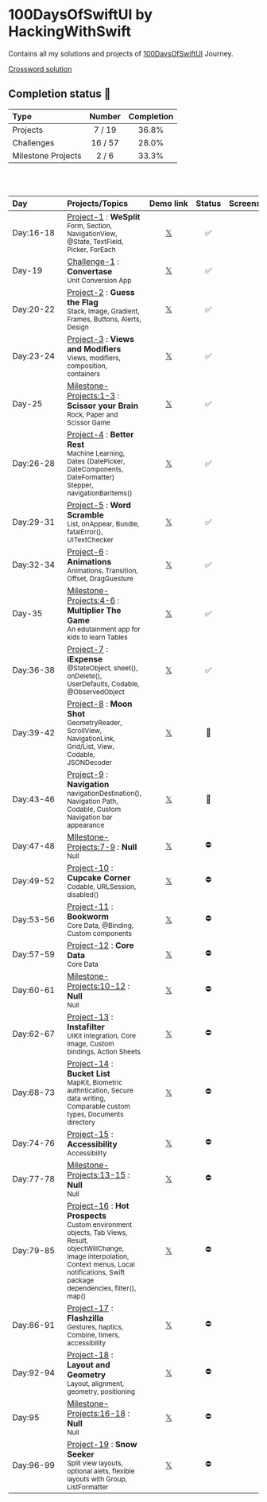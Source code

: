 # 100DaysOfSwiftUI by HackingWithSwift

Contains all my solutions and projects of [100DaysOfSwiftUI](https://www.hackingwithswift.com/100/swiftui) Journey.

[Crossword solution](/15-wordsearch.pdf)

## Completion status 🔸

| Type               |  Number  | Completion |
|:-------------------|:--------:|:----------:|
| Projects           |  7 / 19  |   36.8%    |
| Challenges         | 16 / 57  |   28.0%    |
| Milestone Projects |  2 / 6   |   33.3%    |

<br>
<br>


| Day&emsp;&emsp;&emsp;&emsp; | Projects/Topics                                                                                                                                                                                                            |                       Demo&nbsp;link                        | Status | Screenshots |
|:----------------------------|:---------------------------------------------------------------------------------------------------------------------------------------------------------------------------------------------------------------------------|:-----------------------------------------------------------:|:------:|:-----------:|
| Day:16-18                   | [Project-1](/P01-WeSplit-D16) : **WeSplit** <br/><sub> Form, Section, NavigationView, @State, TextField, Picker, ForEach                                                                                                   | [𝕏](https://x.com/asdsydd/status/1722579102727823693?s=20) |   ✅    |             |
| Day-19                      | [Challenge-1](/C01-Convertase-D19) : **Convertase** <br><sub> Unit Conversion App </sub>                                                                                                                                   | [𝕏](https://x.com/asdsydd/status/1724490399442723103?s=20) |   ✅    |             |
| Day:20-22                   | [Project-2](/P02-GuessTheFlag-D20) : **Guess the Flag** <br><sub> Stack, Image, Gradient, Frames, Buttons, Alerts, Design </sub>                                                                                           | [𝕏](https://x.com/asdsydd/status/1724876595079655644?s=20) |   ✅    |             |
| Day:23-24                   | [Project-3](/P03-ViewsAndModifiers-D23) : **Views and Modifiers** <br><sub> Views, modifiers, composition, containers </sub>                                                                                               | [𝕏](https://x.com/asdsydd/status/1729543041076388190?s=20) |   ✅    |             |
| Day-25                      | [Milestone-Projects:1-3](/C02-ScissorYourBrain-D25) : **Scissor your Brain** <br><sub> Rock, Paper and Scissor Game </sub>                                                                                                 | [𝕏](https://x.com/asdsydd/status/1729544201988145336?s=20) |   ✅    |             |
| Day:26-28                   | [Project-4](/P04-BetterRest-D26) : **Better Rest** <br><sub> Machine Learning, Dates (DatePicker, DateComponents, DateFormatter) Stepper, navigationBarItems() </sub>                                                      | [𝕏](https://x.com/asdsydd/status/1733856119381274695?s=20) |   ✅    |             |
| Day:29-31                   | [Project-5](/P05-WordScramble-D29) : **Word Scramble** <br><sub> List, onAppear, Bundle, fatalError(), UITextChecker </sub>                                                                                                | [𝕏](https://x.com/asdsydd/status/1733857571965211005?s=20) |   ✅    |             |
| Day:32-34                   | [Project-6](/P06-Animations-D32) : **Animations** <br><sub> Animations, Transition, Offset, DragGuesture </sub>                                                                                                            | [𝕏](https://x.com/asdsydd/status/1736456276211794368?s=20) |   ✅    |             |
| Day-35                      | [Milestone-Projects:4-6](/C03-MultiplierTheGame-D35) : **Multiplier The Game** <br><sub> An edutainment app for kids to learn Tables </sub>                                                                                | [𝕏](https://x.com/asdsydd/status/1742245960800182791?s=20) |   ✅    |             |
| Day:36-38                   | [Project-7](/P07-iExpense-D36) : **iExpense** <br><sub> @StateObject, sheet(), onDelete(), UserDefaults, Codable, @ObservedObject </sub>                                                                                   | [𝕏](https://x.com/asdsydd/status/1742246568496111657?s=20) |   ✅    |             |
| Day:39-42                   | [Project-8](/P08-MoonShot-D39) : **Moon Shot** <br><sub> GeometryReader, ScrollView, NavigationLink, Grid/List, View, Codable, JSONDecoder </sub>                                                                          |                           [𝕏]()                            |   🔶    |             |
| Day:43-46                   | [Project-9](/P09-Navigation-D43) : **Navigation** <br><sub> navigationDestination(), Navigation Path, Codable, Custom Navigation bar appearance </sub>                                                                     |                           [𝕏]()                            |   🔶    |             |
| Day:47-48                   | [MIlestone-Projects:7-9](/) : **Null** <br><sub> Null </sub>                                                                                                                                                               |                           [𝕏]()                            |   ⛔️    |             |
| Day:49-52                   | [Project-10](/) : **Cupcake Corner** <br><sub> Codable, URLSession, disabled() </sub>                                                                                                                                      |                           [𝕏]()                            |   ⛔️    |             |
| Day:53-56                   | [Project-11](/) : **Bookworm** <br><sub> Core Data, @Binding, Custom components </sub>                                                                                                                                     |                           [𝕏]()                            |   ⛔️    |             |
| Day:57-59                   | [Project-12](/) : **Core Data** <br><sub> Core Data </sub>                                                                                                                                                                 |                           [𝕏]()                            |   ⛔️    |             |
| Day:60-61                   | [Milestone-Projects:10-12](/) : **Null** <br><sub> Null </sub>                                                                                                                                                             |                           [𝕏]()                            |   ⛔️    |             |
| Day:62-67                   | [Project-13](/) : **Instafilter** <br><sub> UIKit integration, Core Image, Custom bindings, Action Sheets </sub>                                                                                                           |                           [𝕏]()                            |   ⛔️    |             |
| Day:68-73                   | [Project-14](/) : **Bucket List** <br><sub> MapKit, Biometric authntication, Secure data writing, Comparable custom types, Documents directory </sub>                                                                      |                           [𝕏]()                            |   ⛔️    |             |
| Day:74-76                   | [Project-15](/) : **Accessibility** <br><sub> Accessibility </sub>                                                                                                                                                         |                           [𝕏]()                            |   ⛔️    |             |
| Day:77-78                   | [Milestone-Projects:13-15](/) : **Null** <br><sub> Null </sub>                                                                                                                                                             |                           [𝕏]()                            |   ⛔️    |             |
| Day:79-85                   | [Project-16](/) : **Hot Prospects** <br><sub> Custom environment objects, Tab Views, Result, objectWillChange, Image interpolation, Context menus, Local notifications, Swift package dependencies, filter(), map() </sub> |                           [𝕏]()                            |   ⛔️    |             |
| Day:86-91                   | [Project-17](/) : **Flashzilla** <br><sub> Gestures, haptics, Combine, timers, accessibility </sub>                                                                                                                        |                           [𝕏]()                            |   ⛔️    |             |
| Day:92-94                   | [Project-18](/) : **Layout and Geometry** <br><sub> Layout, alignment, geometry, positioning </sub>                                                                                                                        |                           [𝕏]()                            |   ⛔️    |             |
| Day:95                      | [Milestone-Projects:16-18](/) : **Null** <br><sub> Null </sub>                                                                                                                                                             |                           [𝕏]()                            |   ⛔️    |             |
| Day:96-99                   | [Project-19](/) : **Snow Seeker** <br><sub> Split view layouts, optional alets, flexible layouts with Group, ListFormatter </sub>                                                                                          |                           [𝕏]()                            |   ⛔️    |             |

